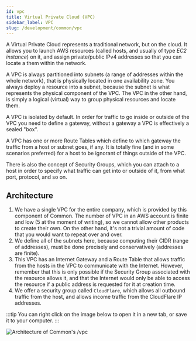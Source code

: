 ```yaml
---
id: vpc
title: Virtual Private Cloud (VPC)
sidebar_label: VPC
slug: /development/common/vpc
---
```


A Virtual Private Cloud represents a traditional network,
but on the cloud.
It allows you to launch AWS resources
(called hosts, and usually of type _EC2 instance_) on it,
and assign private/public IPv4 addresses
so that you can locate a them within the network.

A VPC is always partitioned into subnets
(a range of addresses within the whole network),
that is physically located in one availability zone.
You always deploy a resource into a subnet,
because the subnet is what represents the physical component of the VPC.
The VPC in the other hand,
is simply a logical (virtual) way to group physical resources
and locate them.

A VPC is isolated by default.
In order for traffic to go inside or outside of the VPC
you need to define a gateway,
without a gateway a VPC is effectively a sealed "box".

A VPC has one or more Route Tables
which define to which gateway the traffic
from a host or subnet goes, if any.
It is totally fine (and in some scenarios preferred)
for a host to be ignorant of things outside of the VPC.

There is also the concept of Security Groups,
which you can attach to a host
in order to specify what traffic can get into or outside of it,
from what port, protocol, and so on.

## Architecture

1. We have a single VPC for the entire company,
   which is provided by this component of Common.
   The number of VPC in an AWS account is finite and low
   (5 at the moment of writing),
   so we cannot allow other products to create their own.
   On the other hand,
   it's not a trivial amount of code
   that you would want to repeat over and over.
1. We define all of the subnets here,
   because computing their CIDR (range of addresses),
   must be done precisely and conservatively (addresses are finite).
1. This VPC has an Internet Gateway
   and a Route Table
   that allows traffic from the hosts in the VPC
   to communicate with the Internet.
   However,
   remember that this is only possible
   if the Security Group associated with the resource allows it,
   and that the Internet would only be able to access the resource
   if a public address is requested for it at creation time.
1. We offer a security group called `CloudFlare`,
   which allows all outbound traffic from the host,
   and allows income traffic from the CloudFlare IP addresses.

:::tip
You can right click on the image below
to open it in a new tab,
or save it to your computer.
:::

![Architecture of Common's /vpc](./vpc-arch.dot.svg)
